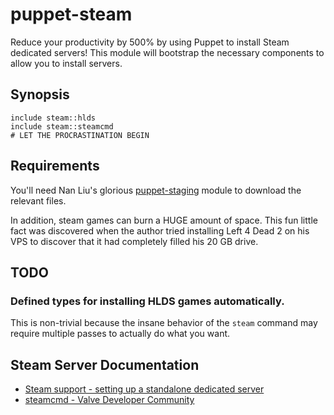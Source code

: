 puppet-steam
============

Reduce your productivity by 500% by using Puppet to install Steam dedicated
servers! This module will bootstrap the necessary components to allow you to
install servers.

Synopsis
--------

    include steam::hlds
    include steam::steamcmd
    # LET THE PROCRASTINATION BEGIN

Requirements
------------

You'll need Nan Liu's glorious [puppet-staging](https://github.com/nanliu/puppet-staging)
module to download the relevant files.

In addition, steam games can burn a HUGE amount of space. This fun little fact
was discovered when the author tried installing Left 4 Dead 2 on his VPS to
discover that it had completely filled his 20 GB drive.

TODO
----

### Defined types for installing HLDS games automatically.

This is non-trivial because the insane behavior of the `steam` command may
require multiple passes to actually do what you want.

Steam Server Documentation
--------------------------

  * [Steam support - setting up a standalone dedicated server](https://support.steampowered.com/kb_article.php?ref=6758-TCMF-2234)
  * [steamcmd - Valve Developer Community](https://developer.valvesoftware.com/wiki/SteamCMD)

